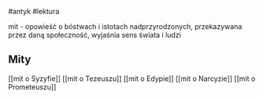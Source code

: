 #antyk #lektura 

mit - opowieść o bóstwach i istotach nadprzyrodzonych, przekazywana przez daną społeczność, wyjaśnia sens świata i ludzi

## Mity

[[mit o Syzyfie]]
[[mit o Tezeuszu]]
[[mit o Edypie]]
[[mit o Narcyzie]]
[[mit o Prometeuszu]]


